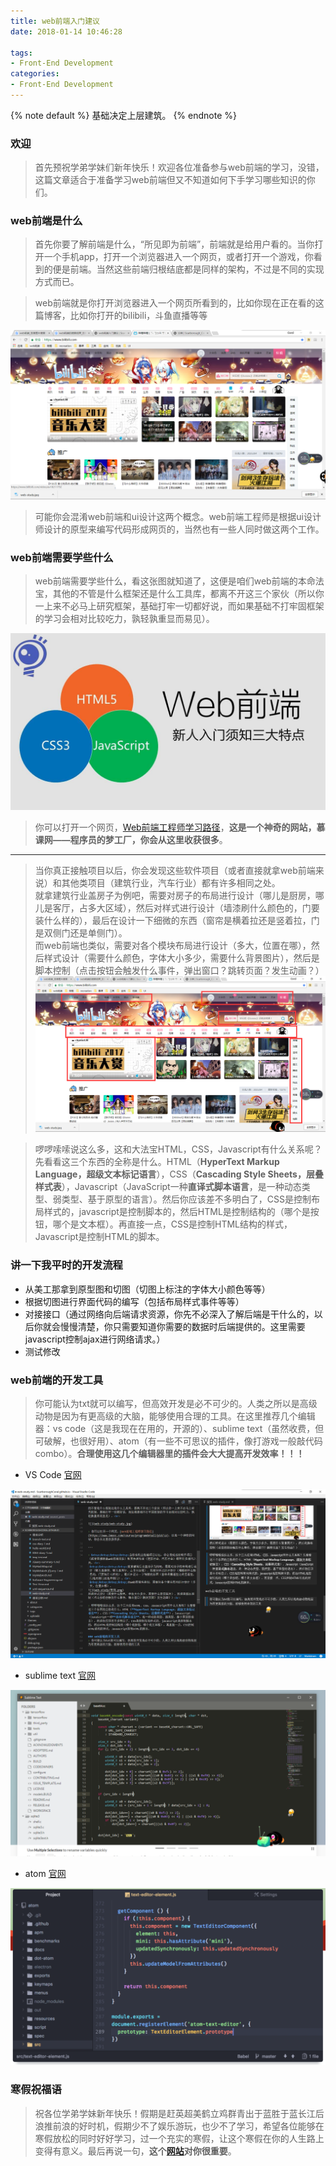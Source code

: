 ```yaml
---
title: web前端入门建议
date: 2018-01-14 10:46:28

tags:
- Front-End Development
categories:
- Front-End Development
---
```


{% note default %}
基础决定上层建筑。
{% endnote %}

<!-- more -->

### 欢迎
> 首先预祝学弟学妹们新年快乐！欢迎各位准备参与web前端的学习，没错，这篇文章适合于准备学习web前端但又不知道如何下手学习哪些知识的你们。

### web前端是什么

> 首先你要了解前端是什么，“所见即为前端”，前端就是给用户看的。当你打开一个手机app，打开一个浏览器进入一个网页，或者打开一个游戏，你看到的便是前端。当然这些前端归根结底都是同样的架构，不过是不同的实现方式而已。<br>

> web前端就是你打开浏览器进入一个网页所看到的，比如你现在正在看的这篇博客，比如你打开的bilibili，斗鱼直播等等<br>

![](web-study/web前端.png)

> 可能你会混淆web前端和ui设计这两个概念。web前端工程师是根据ui设计师设计的原型来编写代码形成网页的，当然也有一些人同时做这两个工作。

### web前端需要学些什么
> web前端需要学些什么，看这张图就知道了，这便是咱们web前端的本命法宝，其他的不管是什么框架还是什么工具库，都离不开这三个家伙（所以你一上来不必马上研究框架，基础打牢一切都好说，而如果基础不打牢固框架的学习会相对比较吃力，孰轻孰重显而易见）。<br>

![布局](web-study/web-study.jpg)

> 你可以打开一个网页，[Web前端工程师学习路径](https://www.imooc.com/course/programdetail/pid/32)，**这是一个神奇的网站，慕课网——程序员的梦工厂，你会从这里收获很多**。

---

> 当你真正接触项目以后，你会发现这些软件项目（或者直接就拿web前端来说）和其他类项目（建筑行业，汽车行业）都有许多相同之处。<br>
 就拿建筑行业盖房子为例吧，需要对房子的布局进行设计（哪儿是厨房，哪儿是客厅，占多大区域），然后对样式进行设计（墙漆刷什么颜色的，门要装什么样的），最后在设计一下细微的东西（窗帘是横着拉还是竖着拉，门是双侧门还是单侧门）。<br>
 而web前端也类似，需要对各个模块布局进行设计（多大，位置在哪），然后样式设计（需要什么颜色，字体大小多少，需要什么背景图片），然后是脚本控制（点击按钮会触发什么事件，弹出窗口？跳转页面？发生动画？）<br>
![](web-study/布局.png)

>  啰啰嗦嗦说这么多，这和大法宝HTML，CSS，Javascript有什么关系呢？先看看这三个东西的全称是什么。HTML（**HyperText Markup Language，超级文本标记语言**），CSS（**Cascading Style Sheets，层叠样式表**），Javascript（JavaScript一种**直译式脚本语言**，是一种动态类型、弱类型、基于原型的语言）。然后你应该差不多明白了，CSS是控制布局样式的，javascript是控制脚本的，然后HTML是控制结构的（哪个是按钮，哪个是文本框）。再直接一点，CSS是控制HTML结构的样式，Javascript是控制HTML的脚本。

### 讲一下我平时的开发流程
- 从美工那拿到原型图和切图（切图上标注的字体大小颜色等等）
- 根据切图进行界面代码的编写（包括布局样式事件等等）
- 对接接口（通过网络向后端请求资源，你先不必深入了解后端是干什么的，以后你就会慢慢清楚，你只需要知道你需要的数据时后端提供的。这里需要javascript控制ajax进行网络请求。）
- 测试修改

### web前端的开发工具
>  你可能认为txt就可以编写，但高效开发是必不可少的。人类之所以是高级动物是因为有更高级的大脑，能够使用合理的工具。在这里推荐几个编辑器：vs code（这是我现在在用的，开源的）、sublime text（虽然收费，但可破解，也很好用）、atom（有一些不可思议的插件，像打游戏一般敲代码combo）。**合理使用这几个编辑器里的插件会大大提高开发效率！！！**

- VS Code
[官网](https://code.visualstudio.com/)

![](web-study/edit.png)

- sublime text
[官网](https://www.sublimetext.com)

![](web-study/sublime.png)

- atom
[官网](https://atom.io/)

![](web-study/atom.png)

### 寒假祝福语
>  祝各位学弟学妹新年快乐！假期是赶英超美鹤立鸡群青出于蓝胜于蓝长江后浪推前浪的好时机，假期少不了娱乐游玩，也少不了学习，希望各位能够在寒假放松的同时好好学习，过一个充实的寒假，让这个寒假在你的人生路上变得有意义。最后再说一句，**这个[网站](https://www.imooc.com/)对你很重要**。
